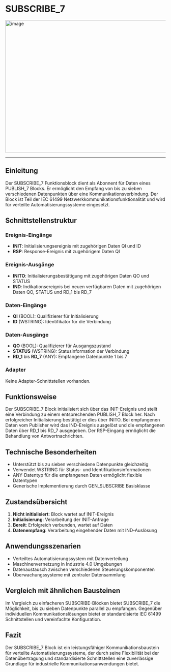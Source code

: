 # SUBSCRIBE_7

<img width="1108" height="417" alt="image" src="https://github.com/user-attachments/assets/ac515d80-1f79-40e2-ae6f-0236e0a0ec3b" />

* * * * * * * * * *

## Einleitung
Der SUBSCRIBE_7 Funktionsblock dient als Abonnent für Daten eines PUBLISH_7 Blocks. Er ermöglicht den Empfang von bis zu sieben verschiedenen Datenpunkten über eine Kommunikationsverbindung. Der Block ist Teil der IEC 61499 Netzwerkkommunikationsfunktionalität und wird für verteilte Automatisierungssysteme eingesetzt.

## Schnittstellenstruktur

### **Ereignis-Eingänge**
- **INIT**: Initialisierungsereignis mit zugehörigen Daten QI und ID
- **RSP**: Response-Ereignis mit zugehörigem Daten QI

### **Ereignis-Ausgänge**
- **INITO**: Initialisierungsbestätigung mit zugehörigen Daten QO und STATUS
- **IND**: Indikationsereignis bei neuen verfügbaren Daten mit zugehörigen Daten QO, STATUS und RD_1 bis RD_7

### **Daten-Eingänge**
- **QI** (BOOL): Qualifizierer für Initialisierung
- **ID** (WSTRING): Identifikator für die Verbindung

### **Daten-Ausgänge**
- **QO** (BOOL): Qualifizierer für Ausgangszustand
- **STATUS** (WSTRING): Statusinformation der Verbindung
- **RD_1** bis **RD_7** (ANY): Empfangene Datenpunkte 1 bis 7

### **Adapter**
Keine Adapter-Schnittstellen vorhanden.

## Funktionsweise
Der SUBSCRIBE_7 Block initialisiert sich über das INIT-Ereignis und stellt eine Verbindung zu einem entsprechenden PUBLISH_7 Block her. Nach erfolgreicher Initialisierung bestätigt er dies über INITO. Bei empfangenen Daten vom Publisher wird das IND-Ereignis ausgelöst und die empfangenen Daten über RD_1 bis RD_7 ausgegeben. Der RSP-Eingang ermöglicht die Behandlung von Antwortnachrichten.

## Technische Besonderheiten
- Unterstützt bis zu sieben verschiedene Datenpunkte gleichzeitig
- Verwendet WSTRING für Status- und Identifikationsinformationen
- ANY-Datentyp für die empfangenen Daten ermöglicht flexible Datentypen
- Generische Implementierung durch GEN_SUBSCRIBE Basisklasse

## Zustandsübersicht
1. **Nicht initialisiert**: Block wartet auf INIT-Ereignis
2. **Initialisierung**: Verarbeitung der INIT-Anfrage
3. **Bereit**: Erfolgreich verbunden, wartet auf Daten
4. **Datenempfang**: Verarbeitung eingehender Daten mit IND-Auslösung

## Anwendungsszenarien
- Verteiltes Automatisierungssystem mit Datenverteilung
- Maschinenvernetzung in Industrie 4.0 Umgebungen
- Datenaustausch zwischen verschiedenen Steuerungskomponenten
- Überwachungssysteme mit zentraler Datensammlung

## Vergleich mit ähnlichen Bausteinen
Im Vergleich zu einfacheren SUBSCRIBE-Blöcken bietet SUBSCRIBE_7 die Möglichkeit, bis zu sieben Datenpunkte parallel zu empfangen. Gegenüber individuellen Kommunikationslösungen bietet er standardisierte IEC 61499 Schnittstellen und vereinfachte Konfiguration.

## Fazit
Der SUBSCRIBE_7 Block ist ein leistungsfähiger Kommunikationsbaustein für verteilte Automatisierungssysteme, der durch seine Flexibilität bei der Datenübertragung und standardisierte Schnittstellen eine zuverlässige Grundlage für industrielle Kommunikationsanwendungen bietet.
